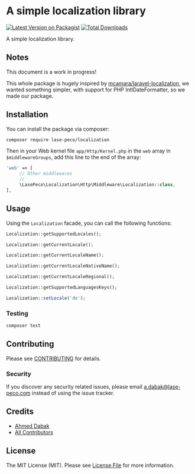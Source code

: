 # A simple localization library

[![Latest Version on Packagist](https://img.shields.io/packagist/v/lase-peco/localization.svg?style=flat-square)](https://packagist.org/packages/lase-peco/localization)
[![Total Downloads](https://img.shields.io/packagist/dt/lase-peco/localization.svg?style=flat-square)](https://packagist.org/packages/lase-peco/localization)

[comment]: <> ([![Build Status]&#40;https://img.shields.io/travis/lase-peco/localization/master.svg?style=flat-square&#41;]&#40;https://travis-ci.org/lase-peco/localization&#41;)
[comment]: <> ([![Quality Score]&#40;https://img.shields.io/scrutinizer/g/lase-peco/localization.svg?style=flat-square&#41;]&#40;https://scrutinizer-ci.com/g/lase-peco/localization&#41;)

A simple localization library.

## Notes

This document is a work in progress!

This whole package is hugely inspired by [mcamara/laravel-localization](https://github.com/mcamara/laravel-localization), we wanted something simpler, with support for PHP IntlDateFormatter, so we made our package.

## Installation

You can install the package via composer:

```bash
composer require lase-peco/localization
```

Then in your Web kernel file `app/Http/Kernel.php` in the `web` array in `$middlewareGroups`, add this line to the end of the array:

```php
'web' => [
     // Other middlewares
     //
     \LasePeco\Localization\Http\Middleware\Localization::class,
],
```

## Usage

Using the `Localization` facade, you can call the following functions:

``` php
Localization::getSupportedLocales();

Localization::getCurrentLocale();

Localization::getCurrentLocaleName();

Localization::getCurrentLocaleNativeName();

Localization::getCurrentLocaleRegional();

Localization::getSupportedLanguagesKeys();

Localization::setLocale('de');
```

### Testing

``` bash
composer test
```

## Contributing

Please see [CONTRIBUTING](CONTRIBUTING.md) for details.

### Security

If you discover any security related issues, please email a.dabak@lase-peco.com instead of using the issue tracker.

## Credits

- [Ahmed Dabak](https://github.com/lase-peco)
- [All Contributors](CONTRIBUTING.md)

## License

The MIT License (MIT). Please see [License File](LICENSE.md) for more information.
